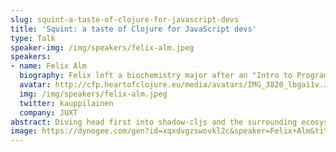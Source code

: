 ```yaml
---
slug: squint-a-taste-of-clojure-for-javascript-devs
title: 'Squint: a taste of Clojure for JavaScript devs'
type: Talk
speaker-img: /img/speakers/felix-alm.jpeg
speakers:
- name: Felix Alm
  biography: Felix left a biochemistry major after an "Intro to Programming"-course during his second year completely stole the show. Some zigzagging later he's now been working in the industry using functional languages since 2017. Clojure became his favourite side project tool early on and 2.5 years ago, when he joined JUXT, it has been his full-time language as well.
  avatar: http://cfp.heartofclojure.eu/media/avatars/IMG_3820_lbgai1v.JPEG
  img: /img/speakers/felix-alm.jpeg
  twitter: kauppilainen
  company: JUXT
abstract: Diving head first into shadow-cljs and the surrounding ecosystem can be daunting. What if we could incrementally introduce Clojure into our existing JS applications from the safety of our favourite frontend frameworks like React or Svelte to tame its more complex logic - hopefully with the help of a trusted REPL
image: https://dynogee.com/gen?id=xqxdvgzswovkl2c&speaker=Felix+Alm&title=Squint%3A+a+taste+of+Clojure+for+JavaScript+devs&type=Talk&img=https%3A//2024.heartofclojure.eu/img/speakers/felix-alm.jpeg%3Fv%3D2
---
```

